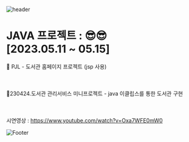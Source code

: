 ![header](https://capsule-render.vercel.app/api?type=waving&color=auto&height=200&section&text=NiniJini-GitHub&animation=fadeIn)
 
 
 <h1> JAVA 프로젝트 : <nini jini MARIO>  😎😎 <br> [2023.05.11 ~ 05.15]</br></h1>



🎈 PJL - 도서관 홈페이지 프로젝트 (jsp 사용)
<br><br><br><br>
🎈230424.도서관 관리서비스 미니프로젝트 - java 이클립스를 통한 도서관 구현
<br><br><br><br>
시연영상 : https://www.youtube.com/watch?v=Oxa7WFE0mW0



 ![Footer](https://capsule-render.vercel.app/api?type=waving&color=auto&height=200&section=footer)
